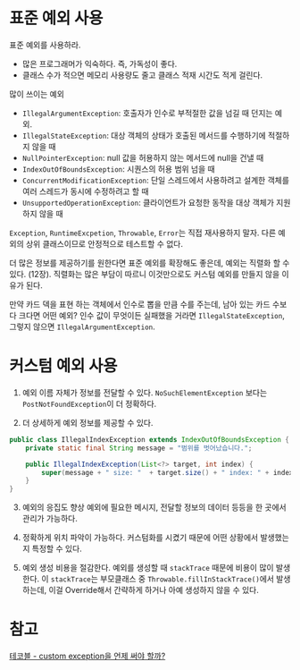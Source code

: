 # 표준 예외 사용
표준 예외를 사용하라.

- 많은 프로그래머가 익숙하다. 즉, 가독성이 좋다.
- 클래스 수가 적으면 메모리 사용량도 줄고 클래스 적재 시간도 적게 걸린다.

많이 쓰이는 예외
- `IllegalArgumentException`: 호출자가 인수로 부적절한 값을 넘길 때 던지는 예외.
- `IllegalStateException`: 대상 객체의 상태가 호출된 메서드를 수행하기에 적절하지 않을 때
- `NullPointerException`: null 값을 허용하지 않는 메서드에 null을 건낼 때
- `IndexOutOfBoundsException`: 시퀀스의 허용 범위 넘을 때
- `ConcurrentModificationException`: 단일 스레드에서 사용하려고 설계한 객체를 여러 스레드가 동시에 수정하려고 할 때
- `UnsupportedOperationException`: 클라이언트가 요청한 동작을 대상 객체가 지원하지 않을 때

`Exception`, `RuntimeExcpetion`, `Throwable`, `Error`는 직접 재사용하지 말자. 다른 예외의 상위 클래스이므로 안정적으로 테스트할 수 없다.

더 많은 정보를 제공하기를 원한다면 표준 예외를 확장해도 좋은데, 예외는 직렬화 할 수 있다. (12장).
직렬화는 많은 부담이 따르니 이것만으로도 커스텀 예외를 만들지 않을 이유가 된다.

만약 카드 덱을 표현 하는 객체에서 인수로 뽑을 만큼 수를 주는데, 남아 있는 카드 수보다 크다면 어떤 예외?
인수 값이 무엇이든 실패했을 거라면 `IllegalStateException`, 그렇지 않으면 `IllegalArgumentException`.

# 커스텀 예외 사용
1. 예외 이름 자체가 정보를 전달할 수 있다.
   `NoSuchElementException` 보다는 `PostNotFoundException`이 더 정확하다.

2. 더 상세하게 예외 정보를 제공할 수 있다.

``` java
public class IllegalIndexException extends IndexOutOfBoundsException {
	private static final String message = "범위를 벗어났습니다.";

	public IllegalIndexException(List<?> target, int index) {
		super(message + " size: "  + target.size() + " index: " + index);
	}
}
```

3. 예외의 응집도 향상
   예외에 필요한 메시지, 전달할 정보의 데이터 등등을 한 곳에서 관리가 가능하다.

4. 정확하게 위치 파악이 가능하다.
   커스텀화를 시켰기 때문에 어떤 상황에서 발생했는지 특정할 수 있다.

5. 예외 생성 비용을 절감한다.
   예외를 생성할 때 `stackTrace` 때문에 비용이 많이 발생한다. 이 `stackTrace`는 부모클래스 중 `Throwable.fillInStackTrace()`에서 발생하는데, 이걸 Override해서 간략하게 하거나 아예 생성하지 않을 수 있다.



# 참고
>
[테코블 - custom exception을 언제 써야 할까?](https://tecoble.techcourse.co.kr/post/2020-08-17-custom-exception/)
